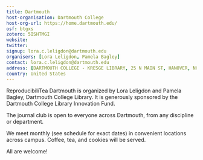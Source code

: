 ```yaml
---
title: Dartmouth
host-organisation: Dartmouth College
host-org-url: https://home.dartmouth.edu/
osf: btgxs
zotero: 5ISHTMGI
website: 
twitter: 
signup: lora.c.leligdon@dartmouth.edu
organisers: [Lora Leligdon, Pamela Bagley]
contact: lora.c.leligdon@dartmouth.edu
address: [DARTMOUTH COLLEGE - KRESGE LIBRARY, 25 N MAIN ST, HANOVER, NH 03755-1808, United States]
country: United States
---
```


ReproducibiliTea Dartmouth is organized by Lora Leligdon and Pamela Bagley, Dartmouth College Library.  It is generously sponsored by the Dartmouth College Library Innovation Fund.
 
The journal club is open to everyone across Dartmouth, from any discipline or department.

We meet monthly (see schedule for exact dates) in convenient locations across campus.  Coffee, tea, and cookies will be served.

All are welcome!
